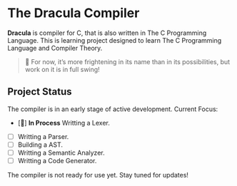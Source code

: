 # The Dracula Compiler

**Dracula** is compiler for C, that is also written in The C Programming Language. 
This is learning project designed to learn The C Programming Language and Compiler Theory.

> 🧛 For now, it’s more frightening in its name than in its possibilities, but work on it is in full swing!

## Project Status 

The compiler is in an early stage of active development. Current Focus:

- [🦇] **In Process** Writting a Lexer.
- [ ] Writting a Parser.
- [ ] Building a AST.
- [ ] Writting a Semantic Analyzer.
- [ ] Writting a Code Generator.

The compiler is not ready for use yet. Stay tuned for updates!
